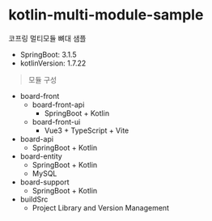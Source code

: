 # kotlin-multi-module-sample
코프링 멀티모듈 뼈대 샘플

- SpringBoot: 3.1.5
- kotlinVersion: 1.7.22

> 모듈 구성

- board-front
  - board-front-api
    - SpringBoot + Kotlin
  - board-front-ui
    - Vue3 + TypeScript + Vite
- board-api
  - SpringBoot + Kotlin
- board-entity
  - SpringBoot + Kotlin
  - MySQL
- board-support
  - SpringBoot + Kotlin
- buildSrc
  - Project Library and Version Management
